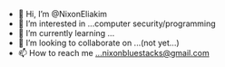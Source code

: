 - 👋 Hi, I’m @NixonEliakim
- 👀 I’m interested in ...computer security/programming
- 🌱 I’m currently learning ...
- 💞️ I’m looking to collaborate on ...(not yet...)
- 📫 How to reach me ...nixonbluestacks@gmail.com

<!---
NixonEliakim/NixonEliakim is a ✨ special ✨ repository because its `README.md` (this file) appears on your GitHub profile.
You can click the Preview link to take a look at your changes.
--->
